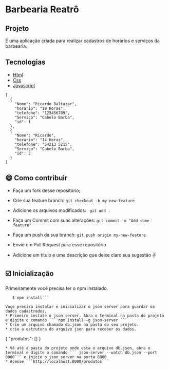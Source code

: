 # Barbearia Reatrô  
  
##  Projeto  
É uma aplicação criada para realizar cadastros de horários e serviços da barbearia.  
  
## Tecnologias  
* [Html](https://developer.mozilla.org/pt-BR/docs/Web/HTML/HTML5)
* [Css](https://developer.mozilla.org/pt-BR/docs/Web/CSS)  
* [Javascript](https://developer.mozilla.org/pt-BR/docs/Aprender/JavaScript)  
  
  
  
```  
[
  {
    "Nome": "Ricardo Baltazar",
    "horario": "19 Horas",
    "telefone": "123456789",
    "Serviço": "Cabelo Barba",
    "id": 1
  },
  {
    "Nome": "Ricardo",
    "horario": "14 Horas",
    "telefone": "54213 5215",
    "Serviço": "Cabelo Barba",
    "id": 2
  }
]  
```  

## :smile: Como contribuir  
  
* Faça um fork desse repositório;  
* Crie sua feature branch: ```git checkout -b my-new-feature```  
* Adicione os arquivos modificados: ``` git add .```  
* Faça um Commit com suas alterações: ```git commit -m "Add some feature"```  
* Faça um push da sua branch: ``` git push origin my-new-feature ```  
* Envie um Pull Request para esse repositório  
  
* Adicione um título e uma descrição que deixe claro sua sugestão :v:  
  
## :ballot_box_with_check: Inicialização  
Primeiramente você precisa ter o npm instalado.  
```#install the dependencies  
   $ npm install```  

Voçe precisa instalar e inicializar o json server para guardar os dados cadastrados.   
* Primeiro instale o json server. Abra o terminal na pasta do projeto e digite o comando ``` npm install -g json-server ```  
* Crie um arquivo chamado db.json na pasta do seu projeto.  
* crie a estrutura do arquivo json para receber os dados.  
```
{
  "produtos": []
}
```  
* Vá até a pasta do projeto onde esta o arquivo db.json, abra o terminal e digite o comando ``` json-server --watch db.json --port 8000``` e inicie o json server na porta 8000  
* Acesse ```http://localhost:8000/produtos``` 
